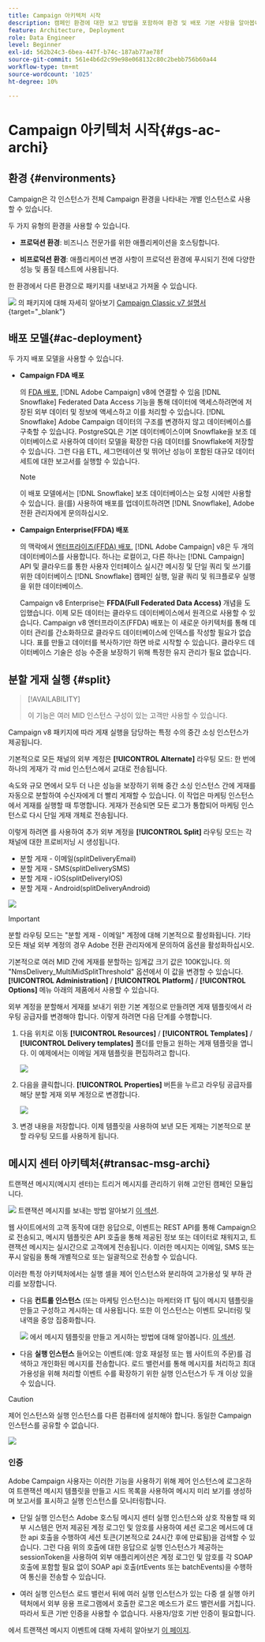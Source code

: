 ```yaml
---
title: Campaign 아키텍처 시작
description: 캠페인 환경에 대한 보고 방법을 포함하여 환경 및 배포 기본 사항을 알아봅니다.
feature: Architecture, Deployment
role: Data Engineer
level: Beginner
exl-id: 562b24c3-6bea-447f-b74c-187ab77ae78f
source-git-commit: 561e4b6d2c99e98e068132c80c2bebb756b60a44
workflow-type: tm+mt
source-wordcount: '1025'
ht-degree: 10%

---
```


# Campaign 아키텍처 시작{#gs-ac-archi}

## 환경 {#environments}

Campaign은 각 인스턴스가 전체 Campaign 환경을 나타내는 개별 인스턴스로 사용할 수 있습니다.

두 가지 유형의 환경을 사용할 수 있습니다.

* **프로덕션 환경**: 비즈니스 전문가를 위한 애플리케이션을 호스팅합니다.

* **비프로덕션 환경**: 애플리케이션 변경 사항이 프로덕션 환경에 푸시되기 전에 다양한 성능 및 품질 테스트에 사용됩니다.

한 환경에서 다른 환경으로 패키지를 내보내고 가져올 수 있습니다.

![](../assets/do-not-localize/book.png) 의 패키지에 대해 자세히 알아보기 [Campaign Classic v7 설명서](https://experienceleague.adobe.com/docs/campaign-classic/using/getting-started/administration-basics/working-with-data-packages.html){target="_blank"}

## 배포 모델{#ac-deployment}

두 가지 배포 모델을 사용할 수 있습니다.

* **Campaign FDA 배포**

  의 [FDA 배포](fda-deployment.md), [!DNL Adobe Campaign] v8에 연결할 수 있음 [!DNL Snowflake] Federated Data Access 기능을 통해 데이터에 액세스하려면에 저장된 외부 데이터 및 정보에 액세스하고 이를 처리할 수 있습니다. [!DNL Snowflake] Adobe Campaign 데이터의 구조를 변경하지 않고 데이터베이스를 구축할 수 있습니다. PostgreSQL은 기본 데이터베이스이며 Snowflake을 보조 데이터베이스로 사용하여 데이터 모델을 확장한 다음 데이터를 Snowflake에 저장할 수 있습니다. 그런 다음 ETL, 세그먼테이션 및 뛰어난 성능이 포함된 대규모 데이터 세트에 대한 보고서를 실행할 수 있습니다.

  >[!NOTE]
  >
  >이 배포 모델에서는 [!DNL Snowflake] 보조 데이터베이스는 요청 시에만 사용할 수 있습니다. 을(를) 사용하여 배포를 업데이트하려면 [!DNL Snowflake], Adobe 전환 관리자에게 문의하십시오.
  >

* **Campaign Enterprise(FFDA) 배포**

  의 맥락에서 [엔터프라이즈(FFDA) 배포](enterprise-deployment.md), [!DNL Adobe Campaign] v8은 두 개의 데이터베이스를 사용합니다. 하나는 로컬이고, 다른 하나는 [!DNL Campaign] API 및 클라우드를 통한 사용자 인터페이스 실시간 메시징 및 단일 쿼리 및 쓰기를 위한 데이터베이스 [!DNL Snowflake] 캠페인 실행, 일괄 쿼리 및 워크플로우 실행을 위한 데이터베이스.

  Campaign v8 Enterprise는 **FFDA(Full Federated Data Access)** 개념을 도입했습니다. 이제 모든 데이터는 클라우드 데이터베이스에서 원격으로 사용할 수 있습니다. Campaign v8 엔터프라이즈(FFDA) 배포는 이 새로운 아키텍처를 통해 데이터 관리를 간소화하므로 클라우드 데이터베이스에 인덱스를 작성할 필요가 없습니다. 표를 만들고 데이터를 복사하기만 하면 바로 시작할 수 있습니다. 클라우드 데이터베이스 기술은 성능 수준을 보장하기 위해 특정한 유지 관리가 필요 없습니다.

## 분할 게재 실행 {#split}

>[!AVAILABILITY]
>
>이 기능은 여러 MID 인스턴스 구성이 있는 고객만 사용할 수 있습니다.

Campaign v8 패키지에 따라 게재 실행을 담당하는 특정 수의 중간 소싱 인스턴스가 제공됩니다.

기본적으로 모든 채널의 외부 계정은 **[!UICONTROL Alternate]** 라우팅 모드: 한 번에 하나의 게재가 각 mid 인스턴스에서 교대로 전송됩니다.

속도와 규모 면에서 모두 더 나은 성능을 보장하기 위해 중간 소싱 인스턴스 간에 게재를 자동으로 분할하여 수신자에게 더 빨리 게재할 수 있습니다. 이 작업은 마케팅 인스턴스에서 게재를 실행할 때 투명합니다. 게재가 전송되면 모든 로그가 통합되어 마케팅 인스턴스로 다시 단일 게재 개체로 전송됩니다.

이렇게 하려면 를 사용하여 추가 외부 계정을 **[!UICONTROL Split]** 라우팅 모드는 각 채널에 대한 프로비저닝 시 생성됩니다.

* 분할 게재 - 이메일(splitDeliveryEmail)
* 분할 게재 - SMS(splitDeliverySMS)
* 분할 게재 - iOS(splitDeliveryIOS)
* 분할 게재 - Android(splitDeliveryAndroid)

![](assets/splitted-delivery.png)

>[!IMPORTANT]
>
>분할 라우팅 모드는 &quot;분할 게재 - 이메일&quot; 계정에 대해 기본적으로 활성화됩니다. 기타 모든 채널 외부 계정의 경우 Adobe 전환 관리자에게 문의하여 옵션을 활성화하십시오.
>
>기본적으로 여러 MID 간에 게재를 분할하는 임계값 크기 값은 100K입니다. 의 &quot;NmsDelivery_MultiMidSplitThreshold&quot; 옵션에서 이 값을 변경할 수 있습니다. **[!UICONTROL Administration]** / **[!UICONTROL Platform]** / **[!UICONTROL Options]** 메뉴 아래의 제품에서 사용할 수 있습니다.

외부 계정을 분할해서 게재를 보내기 위한 기본 계정으로 만들려면 게재 템플릿에서 라우팅 공급자를 변경해야 합니다. 이렇게 하려면 다음 단계를 수행합니다.

1. 다음 위치로 이동 **[!UICONTROL Resources]** / **[!UICONTROL Templates]** / **[!UICONTROL Delivery templates]** 폴더를 만들고 원하는 게재 템플릿을 엽니다. 이 예제에서는 이메일 게재 템플릿을 편집하려고 합니다.

   ![](assets/split-default-list.png)

1. 다음을 클릭합니다. **[!UICONTROL Properties]** 버튼을 누르고 라우팅 공급자를 해당 분할 게재 외부 계정으로 변경합니다.

   ![](assets/split-default-delivery.png)

1. 변경 내용을 저장합니다. 이제 템플릿을 사용하여 보낸 모든 게재는 기본적으로 분할 라우팅 모드를 사용하게 됩니다.

<!--In addition, you can select split external accounts as the default routing provider for all future delivery templates. To do this, change the value of the **[!UICONTROL xtkoption NmsBroadcast_DefaultProvider]** option to the name of the split account.

![](assets/split-default-options.png) -->

## 메시지 센터 아키텍처{#transac-msg-archi}

트랜잭션 메시지(메시지 센터)는 트리거 메시지를 관리하기 위해 고안된 캠페인 모듈입니다.

![](../assets/do-not-localize/glass.png) 트랜잭션 메시지를 보내는 방법 알아보기 [이 섹션](../send/transactional.md).

웹 사이트에서의 고객 동작에 대한 응답으로, 이벤트는 REST API를 통해 Campaign으로 전송되고, 메시지 템플릿은 API 호출을 통해 제공된 정보 또는 데이터로 채워지고, 트랜잭션 메시지는 실시간으로 고객에게 전송됩니다. 이러한 메시지는 이메일, SMS 또는 푸시 알림을 통해 개별적으로 또는 일괄적으로 전송할 수 있습니다.

이러한 특정 아키텍처에서는 실행 셀을 제어 인스턴스와 분리하여 고가용성 및 부하 관리를 보장합니다.

* 다음 **컨트롤 인스턴스** (또는 마케팅 인스턴스)는 마케터와 IT 팀이 메시지 템플릿을 만들고 구성하고 게시하는 데 사용됩니다. 또한 이 인스턴스는 이벤트 모니터링 및 내역을 중앙 집중화합니다.

  ![](../assets/do-not-localize/glass.png) 에서 메시지 템플릿을 만들고 게시하는 방법에 대해 알아봅니다. [이 섹션](../send/transactional.md).

* 다음 **실행 인스턴스** 들어오는 이벤트(예: 암호 재설정 또는 웹 사이트의 주문)를 검색하고 개인화된 메시지를 전송합니다. 로드 밸런서를 통해 메시지를 처리하고 최대 가용성을 위해 처리할 이벤트 수를 확장하기 위한 실행 인스턴스가 두 개 이상 있을 수 있습니다.

>[!CAUTION]
>
>제어 인스턴스와 실행 인스턴스를 다른 컴퓨터에 설치해야 합니다. 동일한 Campaign 인스턴스를 공유할 수 없습니다.

![](assets/messagecenter_diagram.png)

### 인증

Adobe Campaign 사용자는 이러한 기능을 사용하기 위해 제어 인스턴스에 로그온하여 트랜잭션 메시지 템플릿을 만들고 시드 목록을 사용하여 메시지 미리 보기를 생성하며 보고서를 표시하고 실행 인스턴스를 모니터링합니다.

* 단일 실행 인스턴스 Adobe 호스팅 메시지 센터 실행 인스턴스와 상호 작용할 때 외부 시스템은 먼저 제공된 계정 로그인 및 암호를 사용하여 세션 로그온 메서드에 대한 api 호출을 수행하여 세션 토큰(기본적으로 24시간 후에 만료됨)을 검색할 수 있습니다.
그런 다음 위의 호출에 대한 응답으로 실행 인스턴스가 제공하는 sessionToken을 사용하여 외부 애플리케이션은 계정 로그인 및 암호를 각 SOAP 호출에 포함할 필요 없이 SOAP api 호출(rtEvents 또는 batchEvents)을 수행하여 통신을 전송할 수 있습니다.

* 여러 실행 인스턴스 로드 밸런서 뒤에 여러 실행 인스턴스가 있는 다중 셀 실행 아키텍처에서 외부 응용 프로그램에서 호출한 로그온 메소드가 로드 밸런서를 거칩니다. 따라서 토큰 기반 인증을 사용할 수 없습니다. 사용자/암호 기반 인증이 필요합니다.

에서 트랜잭션 메시지 이벤트에 대해 자세히 알아보기 [이 페이지](../send/event-processing.md).
